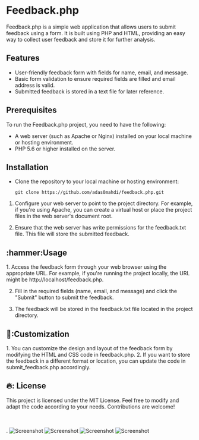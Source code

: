 # Feedback.php

Feedback.php is a simple web application that allows users to submit feedback using a form. It is built using PHP and HTML, providing an easy way to collect user feedback and store it for further analysis.

## Features

- User-friendly feedback form with fields for name, email, and message.
- Basic form validation to ensure required fields are filled and email address is valid.
- Submitted feedback is stored in a text file for later reference.

## Prerequisites

To run the Feedback.php project, you need to have the following:

- A web server (such as Apache or Nginx) installed on your local machine or hosting environment.
- PHP 5.6 or higher installed on the server.

## Installation

- Clone the repository to your local machine or hosting environment:

   ```shell
   git clone https://github.com/adas0mahdi/feedback.php.git

1. Configure your web server to point to the project directory. For example, if you're using Apache, you can create a virtual host or place the project files in the web server's document root.

2. Ensure that the web server has write permissions for the feedback.txt file. This file will store the submitted feedback.

<h2> :hammer:Usage </h2>
1. Access the feedback form through your web browser using the appropriate URL. For example, if you're running the project locally, the URL might be http://localhost/feedback.php.

2. Fill in the required fields (name, email, and message) and click the "Submit" button to submit the feedback.

3. The feedback will be stored in the feedback.txt file located in the project directory.

<h2>🍩:Customization</h2>
1. You can customize the design and layout of the feedback form by modifying the HTML and CSS code in feedback.php.
2. If you want to store the feedback in a different format or location, you can update the code in submit_feedback.php accordingly.


<h2>🔥: License </h2>
This project is licensed under the MIT License.
Feel free to modify and adapt the code according to your needs. Contributions are welcome!
<br>
<br>
<br>
 
. 
![Screenshot](./img/feedback1.png)
![Screenshot](./img/feedback2.png)
![Screenshot](./img/feedback3.png)
![Screenshot](./img/feedback4.png)



